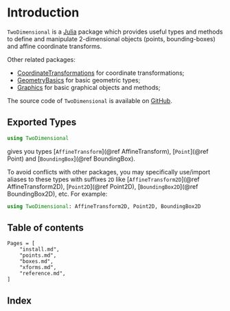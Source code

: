 # Introduction

`TwoDimensional` is a [Julia](https://julialang.org/) package which provides
useful types and methods to define and manipulate 2-dimensional objects
(points, bounding-boxes) and affine coordinate transforms.

Other related packages:
- [CoordinateTransformations](https://github.com/FugroRoames/CoordinateTransformations.jl)
  for coordinate transformations;
- [GeometryBasics](https://github.com/JuliaGeometry/GeometryBasics.jl) for
  basic geometric types;
- [Graphics](https://github.com/JuliaGraphics/Graphics.jl) for basic graphical
  objects and methods;

The source code of `TwoDimensional` is available on
[GitHub](https://github.com/emmt/TwoDimensional.jl).


## Exported Types

```julia
using TwoDimensional
```

gives you types [`AffineTransform`](@ref AffineTransform), [`Point`](@ref
Point) and [`BoundingBox`](@ref BoundingBox).

To avoid conflicts with other packages, you may specifically use/import
aliases to these types with suffixes `2D` like [`AffineTransform2D`](@ref
AffineTransform2D), [`Point2D`](@ref Point2D), [`BoundingBox2D`](@ref
BoundingBox2D), etc. For example:

```julia
using TwoDimensional: AffineTransform2D, Point2D, BoundingBox2D
```

## Table of contents

```@contents
Pages = [
    "install.md",
    "points.md",
    "boxes.md",
    "xforms.md",
    "reference.md",
]
```

## Index

```@index
```
